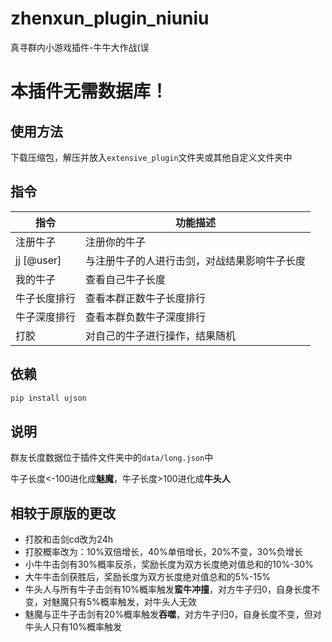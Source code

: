 # zhenxun_plugin_niuniu
真寻群内小游戏插件-牛牛大作战(误

# 本插件无需数据库！

## 使用方法
下载压缩包，解压并放入`extensive_plugin`文件夹或其他自定义文件夹中

## 指令
|指令|功能描述|
|---|---|
|注册牛子|注册你的牛子|
|jj [@user]|与注册牛子的人进行击剑，对战结果影响牛子长度|
|我的牛子|查看自己牛子长度|
|牛子长度排行|查看本群正数牛子长度排行|
|牛子深度排行|查看本群负数牛子深度排行|
|打胶|对自己的牛子进行操作，结果随机|

## 依赖
```powershell
pip install ujson
```

## 说明
群友长度数据位于插件文件夹中的`data/long.json`中

牛子长度<-100进化成**魅魔**，牛子长度>100进化成**牛头人**

## 相较于原版的更改
- 打胶和击剑cd改为24h
- 打胶概率改为：10%双倍增长，40%单倍增长，20%不变，30%负增长
- 小牛牛击剑有30%概率反杀，奖励长度为双方长度绝对值总和的10%-30%
- 大牛牛击剑获胜后，奖励长度为双方长度绝对值总和的5%-15%
- 牛头人与所有牛子击剑有10%概率触发**蛮牛冲撞**，对方牛子归0，自身长度不变，对魅魔只有5%概率触发，对牛头人无效
- 魅魔与正牛子击剑有20%概率触发**吞噬**，对方牛子归0，自身长度不变，但对牛头人只有10%概率触发
